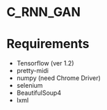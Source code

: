 # C_RNN_GAN

# Requirements

* Tensorflow (ver 1.2)
* pretty-midi
* numpy (need Chrome Driver)
* selenium
* BeautifulSoup4
* lxml
